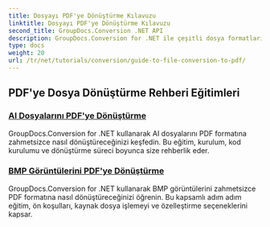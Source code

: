 ```yaml
---
title: Dosyayı PDF'ye Dönüştürme Kılavuzu
linktitle: Dosyayı PDF'ye Dönüştürme Kılavuzu
second_title: GroupDocs.Conversion .NET API
description: GroupDocs.Conversion for .NET ile çeşitli dosya formatlarını zahmetsizce PDF'ye nasıl dönüştüreceğinizi öğrenin. Bu adım adım eğitim, kitaplığı kurmaktan sorunsuz dosya dönüşümlerini yürütmeye kadar her şeyi kapsar.
type: docs
weight: 20
url: /tr/net/tutorials/conversion/guide-to-file-conversion-to-pdf/
---
```


## PDF'ye Dosya Dönüştürme Rehberi Eğitimleri
### [AI Dosyalarını PDF'ye Dönüştürme](./converting-ai-to-pdf/)
GroupDocs.Conversion for .NET kullanarak AI dosyalarını PDF formatına zahmetsizce nasıl dönüştüreceğinizi keşfedin. Bu eğitim, kurulum, kod kurulumu ve dönüştürme süreci boyunca size rehberlik eder.
### [BMP Görüntülerini PDF'ye Dönüştürme](./converting-bmp-to-pdf/)
GroupDocs.Conversion for .NET kullanarak BMP görüntülerini zahmetsizce PDF formatına nasıl dönüştüreceğinizi öğrenin. Bu kapsamlı adım adım eğitim, ön koşulları, kaynak dosya işlemeyi ve özelleştirme seçeneklerini kapsar.